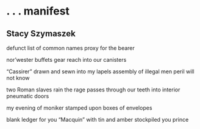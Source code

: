 # . . . manifest
## Stacy Szymaszek
defunct
list of
common
names
proxy
for the
bearer

nor’wester
buffets gear
reach
into our
canisters

“Cassirer”
drawn and
sewn into
my lapels
assembly of
illegal men
peril will
not know

two
Roman
slaves rain
the rage
passes
through our
teeth into
interior
pneumatic
doors

my evening
of moniker
stamped
upon boxes
of envelopes

blank
ledger
for you
“Macquin”
with tin
and amber
stockpiled
you prince